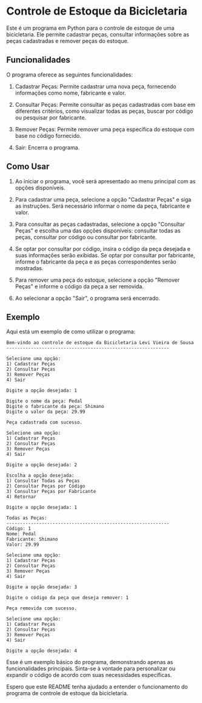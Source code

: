 # Controle de Estoque da Bicicletaria

Este é um programa em Python para o controle de estoque de uma bicicletaria. Ele permite cadastrar peças, consultar informações sobre as peças cadastradas e remover peças do estoque.

## Funcionalidades

O programa oferece as seguintes funcionalidades:

1. Cadastrar Peças: Permite cadastrar uma nova peça, fornecendo informações como nome, fabricante e valor.

2. Consultar Peças: Permite consultar as peças cadastradas com base em diferentes critérios, como visualizar todas as peças, buscar por código ou pesquisar por fabricante.

3. Remover Peças: Permite remover uma peça específica do estoque com base no código fornecido.

4. Sair: Encerra o programa.

## Como Usar

1. Ao iniciar o programa, você será apresentado ao menu principal com as opções disponíveis.

2. Para cadastrar uma peça, selecione a opção "Cadastrar Peças" e siga as instruções. Será necessário informar o nome da peça, fabricante e valor.

3. Para consultar as peças cadastradas, selecione a opção "Consultar Peças" e escolha uma das opções disponíveis: consultar todas as peças, consultar por código ou consultar por fabricante.

4. Se optar por consultar por código, insira o código da peça desejada e suas informações serão exibidas. Se optar por consultar por fabricante, informe o fabricante da peça e as peças correspondentes serão mostradas.

5. Para remover uma peça do estoque, selecione a opção "Remover Peças" e informe o código da peça a ser removida.

6. Ao selecionar a opção "Sair", o programa será encerrado.

## Exemplo

Aqui está um exemplo de como utilizar o programa:

```
Bem-vindo ao controle de estoque da Bicicletaria Levi Vieira de Sousa
------------------------------------------------------------

Selecione uma opção:
1) Cadastrar Peças
2) Consultar Peças
3) Remover Peças
4) Sair

Digite a opção desejada: 1

Digite o nome da peça: Pedal
Digite o fabricante da peça: Shimano
Digite o valor da peça: 29.99

Peça cadastrada com sucesso.

Selecione uma opção:
1) Cadastrar Peças
2) Consultar Peças
3) Remover Peças
4) Sair

Digite a opção desejada: 2

Escolha a opção desejada:
1) Consultar Todas as Peças
2) Consultar Peças por Código
3) Consultar Peças por Fabricante
4) Retornar

Digite a opção desejada: 1

Todas as Peças:
------------------------------------------------------------
Código: 1
Nome: Pedal
Fabricante: Shimano
Valor: 29.99

Selecione uma opção:
1) Cadastrar Peças
2) Consultar Peças
3) Remover Peças
4) Sair

Digite a opção desejada: 3

Digite o código da peça que deseja remover: 1

Peça removida com sucesso.

Selecione uma opção:
1) Cadastrar Peças
2) Consultar Peças
3) Remover Peças
4) Sair

Digite a opção desejada: 4

```

Esse é um exemplo básico do programa, demonstrando apenas as funcionalidades principais. Sinta-se à vontade para personalizar ou expandir o código de acordo com suas necessidades específicas.

Espero que este README tenha ajudado a entender o funcionamento do programa de controle de estoque da bicicletaria.